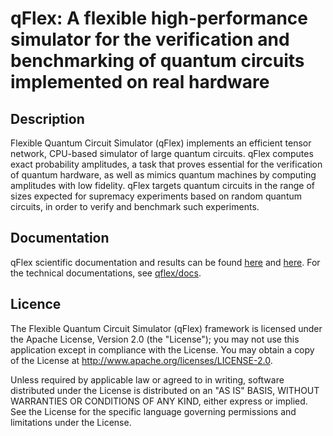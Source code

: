 # qFlex: A flexible high-performance simulator for the verification and benchmarking of quantum circuits implemented on real hardware

## Description

Flexible Quantum Circuit Simulator (qFlex) implements an efficient tensor
network, CPU-based simulator of large quantum circuits. qFlex computes exact
probability amplitudes, a task that proves essential for the verification of
quantum hardware, as well as mimics quantum machines by computing amplitudes
with low fidelity.  qFlex targets quantum circuits in the range of sizes
expected for supremacy experiments based on random quantum circuits, in order to
verify and benchmark such experiments.

## Documentation

qFlex scientific documentation and results can be found [here](tbd) and [here](tbd).
For the technical documentations, see [qflex/docs](/docs).

## Licence

The Flexible Quantum Circuit Simulator (qFlex) framework is licensed under the
Apache License, Version 2.0 (the "License"); you may not use this application
except in compliance with the License. You may obtain a copy of the License at
http://www.apache.org/licenses/LICENSE-2.0. 

Unless required by applicable law or agreed to in writing, software distributed
under the License is distributed on an "AS IS" BASIS, WITHOUT WARRANTIES OR
CONDITIONS OF ANY KIND, either express or implied. See the License for the
specific language governing permissions and limitations under the License.

